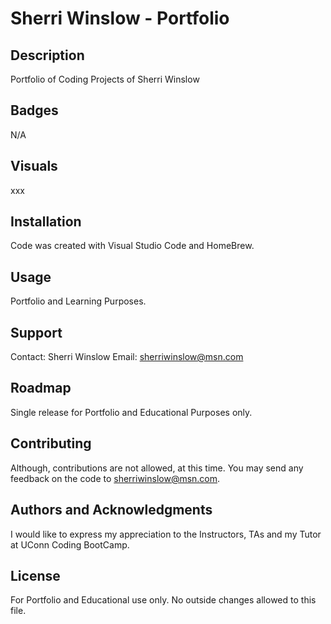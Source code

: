 # Sherri Winslow - Portfolio

## Description
Portfolio of Coding Projects of Sherri Winslow

## Badges
N/A

## Visuals
xxx

## Installation
Code was created with Visual Studio Code and HomeBrew.

## Usage
Portfolio and Learning Purposes.

## Support
Contact:  Sherri Winslow
Email:  sherriwinslow@msn.com

## Roadmap
Single release for Portfolio and Educational Purposes only.

## Contributing
Although, contributions are not allowed, at this time.  You may send any feedback on the code to sherriwinslow@msn.com.

## Authors and Acknowledgments
I would like to express my appreciation to the Instructors, TAs and my Tutor at UConn Coding BootCamp.

## License
For Portfolio and Educational use only.  No outside changes allowed to this file.